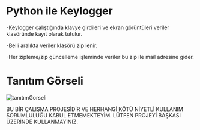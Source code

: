 # Python ile Keylogger
-Keylogger çalıştığında klavye girdileri ve ekran görüntüleri veriler klasöründe kayıt olarak tutulur.

-Belli aralıkta veriler klasörü zip lenir.

-Her zipleme/zip güncelleme işleminde veriler bu zip ile mail adresine gider.

 # Tanıtım Görseli
![tanıtımGorseli](https://github.com/erdiirden/Keylogger/assets/113932351/743a3848-bd33-4b15-9c12-303a223d4be0)



 BU BİR ÇALIŞMA PROJESİDİR VE HERHANGİ KÖTÜ NİYETLİ KULLANIM SORUMLULUĞU KABUL ETMEMEKTEYİM. LÜTFEN PROJEYİ BAŞKASI ÜZERİNDE KULLANMAYINIZ.
 
